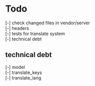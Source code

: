 # Todo

[-] check changed files in vendor/server  
[-] headers  
[-] tests for translate system  
[-] technical debt  

## technical debt

[-] model  
    [-] translate_keys  
    [-] translate_lang  
